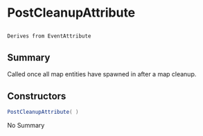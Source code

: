 # PostCleanupAttribute

## 
```c#
Derives from EventAttribute
```

## Summary

Called once all map entities have spawned in after a map cleanup.
## Constructors

```c#
PostCleanupAttribute( ) 
```
No Summary
